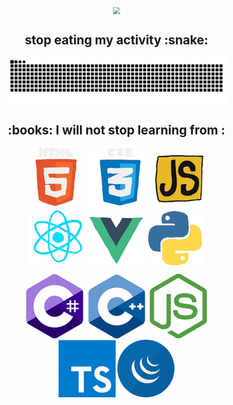 <p align='center'>
   <img src='./gits/animated-hello.gif'/>
</p>

<h1 align=center>
   stop eating my activity :snake:
</h1>

![snake](./gits/github-contribution-grid-snake.svg)


<h1 align='center' style='border:0;'>
  :books: I will not stop learning from : 
</h1>
  


<p align='center'>
  <img style='width:140px;' src='./gits/html.webp' />
  <img style='width:140px;' src='./gits/cssgif.webp' />
  <img style='width:130px;' src='./gits/js.webp' />
  <img style='width:130px;' src='./gits/react.webp' />
  <img style='width:130px;' src='./gits/vue.webp' />
  <img style='width:130px;' src='./gits/python.webp' />
</p>


<p align='center'>
   <img style='width:130px;' src='./gits/c-sharp-c-icon-456x512-9sej0lrz.png'>   
   <img style='width:145px;' src='gits/c++.png'>
   <img style='width:130px;' src='./gits/node-js.png'>
   <img style='width:130px;' src='./gits/typescipt.png'>
   <img style='width:130px;' src='./gits/jquery.png'>
</p>